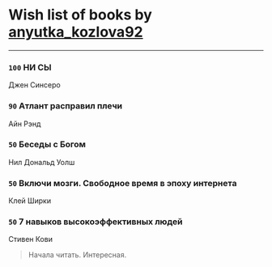 # Wish list of books by [anyutka_kozlova92](http://vk.com/id22376066)
---

### `100` НИ СЫ
Джен  Синсеро

### `90` Атлант расправил плечи
Айн Рэнд

### `50` Беседы с Богом
Нил Дональд Уолш

### `50` Включи мозги. Свободное время в эпоху интернета
Клей Ширки

### `50` 7 навыков высокоэффективных людей
Стивен Кови
> Начала читать. Интересная.

